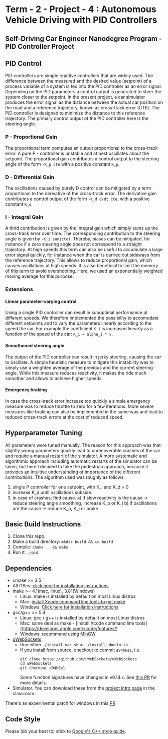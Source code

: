 # Term - 2 - Project - 4 : Autonomous Vehicle Driving with PID Controllers
Self-Driving Car Engineer Nanodegree Program - PID Controller Project
---
## PID Control
PID controllers are simple reactive controllers that are widely used. The difference between the measured and the desired value (setpoint) of a process variable of a system is fed into the PID controller as an error signal. Depending on the PID parameters a control output is generated  to steer the system closer to the setpoint. In the present project, a car simulator produces the error signal as the distance between the actual car position on the road and a reference trajectory, known as cross-track error (CTE). The PID controller is designed to minimize the distance to this reference trajectory. The primary control output of the PID controller here is the steering angle. 

### P - Proportional Gain 
The proportional term computes an output proportional to the cross-track error. A pure P - controller is unstable and at best oscillates about the setpoint. The proportional gain contributes a control output to the steering angle of the form  `-K_p cte` with a positive constant `K_p`.

### D - Differential Gain
The oscillations caused by purely D control can be mitigated by a term proportional to the derivative of the cross-track error.
The derivative gain contributes a control output of the form `-K_d d/dt cte`, with a positive constant `K_d`. 

### I - Integral Gain 
A third contribution is given by the integral gain which simply sums up the cross-track error over time. The corresponding contribution to the steering angle is given by `-K_i sum(cte)`. Thereby, biases can be mitigated, for instance if a zero steering angle does not correspond to a straight trajectory. At high speeds this term can also be useful to accumulate a large error signal quickly, for instance when the car is carried out sideways from the reference trajectory. This allows to reduce proportional gain, which causes oscillations at high speeds. It is also beneficial to limit the memory of this term to avoid overshooting. Here, we used an exponentially weighted moving average for this purpose. 

### Extensions
#### Linear parameter-varying control
Using a single PID controller can result in suboptimal performance at different speeds. We therefore implemented the possibility to accomodate different setpoints and to vary the parameters linearly according to the speed the car. For example the coefficient `K_i` is increased linearly as a function of the speed of the car: `K_i = alpha_i * v`. 

#### Smoothened steering angle
The output of the PID controller can result in jerky steering, causing the car to oscillate. A simple heuristic measure to mitigate this instability was to simply use a weighted average of the previous and the current steering angle. While this measure reduces reactivity, it makes the ride much smoother and allows to achieve higher speeds. 

#### Emergency braking
In case the cross-track error increase too quickly a simple emergency measure was to reduce throttle to zero for a few iterations. More severe measures like braking can also be implemented in the same way and lead to reduced cross-track errors at the cost of reduced speed. 

## Hyperparameter Tuning
All parameters were tuned manually. The reason for this approach was that slightly wrong parameters quickly lead to unrecoverable crashes of the car and require a manual restart of the simulator. A more systematic and algorithmic approach including automatic restarts of the simulator can be taken, but here I decided to take the pedestrian approach, because it provides an intuitive understanding of importance of the different contributions. The algorithm used was roughly as follows. 

1. single P controller for one setpoint, with K_i and K_d = 0
2. increase K_d until oscillations subside. 
3. in case of crashes: find cause.
   a) if slow reactivity is the cause -> reduce steering angle smoothing, increase K_p or K_i
   b) if oscillations are the cause -> reduce K_p, K_i or brake 
   
## Basic Build Instructions

1. Clone this repo.
2. Make a build directory: `mkdir build && cd build`
3. Compile: `cmake .. && make`
4. Run it: `./pid`. 

## Dependencies

* cmake >= 3.5
 * All OSes: [click here for installation instructions](https://cmake.org/install/)
* make >= 4.1(mac, linux), 3.81(Windows)
  * Linux: make is installed by default on most Linux distros
  * Mac: [install Xcode command line tools to get make](https://developer.apple.com/xcode/features/)
  * Windows: [Click here for installation instructions](http://gnuwin32.sourceforge.net/packages/make.htm)
* gcc/g++ >= 5.4
  * Linux: gcc / g++ is installed by default on most Linux distros
  * Mac: same deal as make - [install Xcode command line tools]((https://developer.apple.com/xcode/features/)
  * Windows: recommend using [MinGW](http://www.mingw.org/)
* [uWebSockets](https://github.com/uWebSockets/uWebSockets)
  * Run either `./install-mac.sh` or `./install-ubuntu.sh`.
  * If you install from source, checkout to commit `e94b6e1`, i.e.
    ```
    git clone https://github.com/uWebSockets/uWebSockets 
    cd uWebSockets
    git checkout e94b6e1
    ```
    Some function signatures have changed in v0.14.x. See [this PR](https://github.com/udacity/CarND-MPC-Project/pull/3) for more details.
* Simulator. You can download these from the [project intro page](https://github.com/udacity/self-driving-car-sim/releases) in the classroom.

There's an experimental patch for windows in this [PR](https://github.com/udacity/CarND-PID-Control-Project/pull/3)

## Code Style

Please (do your best to) stick to [Google's C++ style guide](https://google.github.io/styleguide/cppguide.html).

